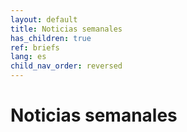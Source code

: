 ```yaml
---
layout: default
title: Noticias semanales
has_children: true
ref: briefs
lang: es
child_nav_order: reversed
---
```


# Noticias semanales 
